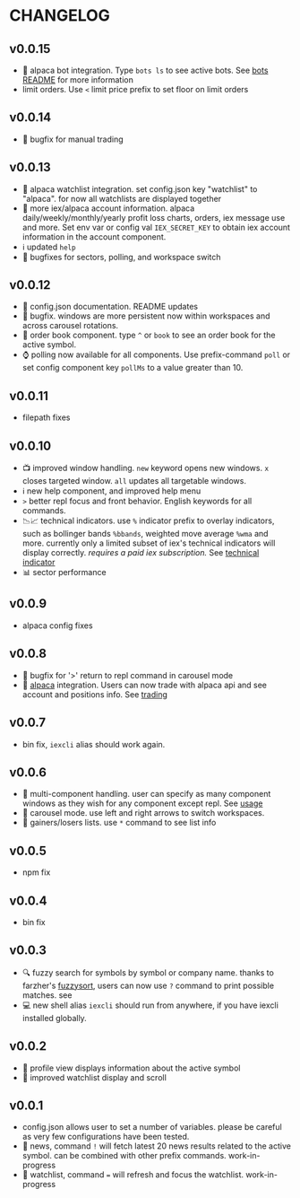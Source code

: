 # CHANGELOG

## v0.0.15
- 🐴 alpaca bot integration. Type `bots ls` to see active bots. See [bots
    README](docs/bots/README.md) for more information
- limit orders. Use `<` limit price prefix to set floor on limit orders

## v0.0.14
- 🐛 bugfix for manual trading

## v0.0.13
- 🐴 alpaca watchlist integration. set config.json key "watchlist" to
    "alpaca". for now all watchlists are displayed together
- 🏦 more iex/alpaca account information. alpaca daily/weekly/monthly/yearly
    profit loss charts, orders, iex message use and more. Set env var or
    config val `IEX_SECRET_KEY` to obtain iex account information in the
    account component.
- ℹ updated `help`
- 🐛 bugfixes for sectors, polling, and workspace switch

## v0.0.12
- 📖 config.json documentation. README updates
- 🐛 bugfix. windows are more persistent now within workspaces and across
    carousel rotations.
- 🌈 order book component. type `^` or `book` to see an order book for the
    active symbol.
- ⌚ polling now available for all components. Use prefix-command `poll` or
    set config component key `pollMs` to a value greater than 10.

## v0.0.11
- filepath fixes

## v0.0.10
- 📺 improved window handling. `new` keyword opens new windows. `x`
    closes targeted window. `all` updates all targetable windows.
- ℹ new help component, and improved help menu
- `>` better repl focus and front behavior. English keywords for all commands.
- 📉📈 technical indicators. use `%` indicator prefix to
    overlay indicators, such as bollinger bands `%bbands`, weighted move
    average `%wma` and more. currently only a limited subset of iex's
    technical indicators will display correctly. _requires a paid iex
    subscription._ See [technical indicator](./README.md#technical-indicator)
- 📊 sector performance

## v0.0.9
- alpaca config fixes

## v0.0.8
- 🐛 bugfix for '>' return to repl command in carousel mode
- 🐴 [alpaca](https://alpaca.markets/) integration. Users can now trade with
    alpaca api and see account and positions info. See
    [trading](./README.md/#trading)

## v0.0.7
- bin fix, `iexcli` alias should work again.

## v0.0.6
- 💠 multi-component handling. user can specify as many component windows as
    they wish for any component except repl. See [usage](./README.md#usage)
- 🎠 carousel mode. use left and right arrows to switch workspaces.
- 📜 gainers/losers lists. use `*` command to see list info


## v0.0.5
- npm fix

## v0.0.4
- bin fix

## v0.0.3
- 🔍 fuzzy search for symbols by symbol or company name. thanks to farzher's
   [fuzzysort](https://github.com/farzher/fuzzysort), users can now use `?`
  command to print possible matches. see [](#fuzzysort)
- 💻 new shell alias `iexcli` should run from anywhere, if you have iexcli
     installed globally.

## v0.0.2
- 📖 profile view displays information about the active symbol
- 📔 improved watchlist display and scroll

## v0.0.1
- config.json allows user to set a number of variables. please be careful as
    very few configurations have been tested.
- 📰 news, command `!` will fetch latest 20 news results related to the active
    symbol. can be combined with other prefix commands. work-in-progress
- 📔 watchlist, command `=` will refresh and focus the watchlist.
    work-in-progress

